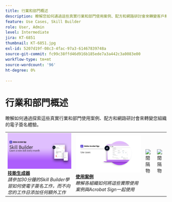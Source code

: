 ```yaml
---
title: 行業和部門概述
description: 瞭解您如何通過這些真實行業和部門使用案例、配方和網路研討會來轉變客戶和員工的電子簽名體驗
feature: Use Cases, Skill Builder
role: User, Admin
level: Intermediate
jira: KT-6851
thumbnail: KT-6851.jpg
exl-id: 5207d19f-08c3-4fac-97a3-61467839748a
source-git-commit: fc99c38ffd46d916b185ede7a3a442c3a0083e00
workflow-type: tm+mt
source-wordcount: '96'
ht-degree: 0%

---
```


# 行業和部門概述

瞭解如何通過探索這些真實行業和部門使用案例、配方和網路研討會來轉變您組織的電子簽名體驗。

<table style="table-layout:fixed">
<tr>
  <td>
    <a href="innovation-series.md">
      <img alt="技能生成器" src="../assets/SB_1280.jpg" />
    </a>
    <div>
    <a href="innovation-series.md"><strong>技能生成器</strong></a>
    </div>
    <em>請參加30分鐘的Skill Builder學習如何使電子簽名工作，而不向您的工作日添加任何額外工作</em>
    <br>
  </td>
  <td>
    <a href="recipes.md">
      <img alt="使用案例" src="../assets/Usecase.png" />
    </a>
    <div>
    <a href="recipes.md"><strong>使用案例</strong></a>
    </div>
    <em>瞭解各組織如何將這些實際使用案例與Acrobat Sign一起使用</em>
    <br>
  </td>
 </td>
  <td>
    <img alt="間隔物" src="../assets/Whitespacer.png" />
    <div>
    <br>
  </td>
  <td>
    <img alt="間隔物" src="../assets/Whitespacer.png" />
    <div>
    <br>
  </td>
</tr>
</table>
